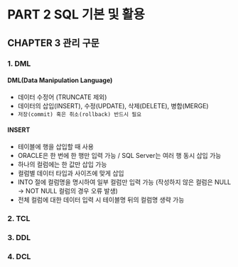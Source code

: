 # PART 2 SQL 기본 및 활용

## CHAPTER 3 관리 구문

### 1. DML

#### DML(Data Manipulation Language)

- 데이터 수정어 (TRUNCATE 제외)
- 데이터의 삽입(INSERT), 수정(UPDATE), 삭제(DELETE), 병합(MERGE)
- `저장(commit) 혹은 취소(rollback) 반드시 필요`

#### INSERT

- 테이블에 행을 삽입할 때 사용
- ORACLE은 한 번에 한 행만 입력 가능 / SQL Server는 여러 행 동시 삽입 가능
- 하나의 컬럼에는 한 값만 삽입 가능
- 컬럼별 데이터 타입과 사이즈에 맞게 삽입
- INTO 절에 컬럼명을 명시하여 일부 컬럼만 입력 가능 (작성하지 않은 컬럼은 NULL -> NOT NULL 컬럼의 경우 오류 발생)
- 전체 컬럼에 대한 데이터 입력 시 테이블명 뒤의 컬럼명 생략 가능


### 2. TCL

### 3. DDL

### 4. DCL